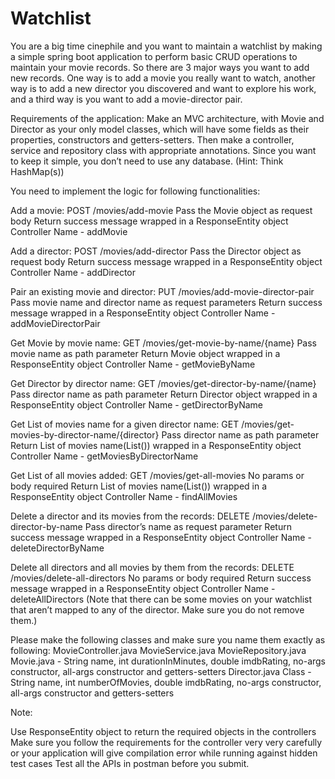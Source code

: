 # Watchlist

You are a big time cinephile and you want to maintain a watchlist by making a simple spring boot application to perform basic CRUD operations to maintain your movie records. So there are 3 major ways you want to add new records. One way is to add a movie you really want to watch, another way is to add a new director you discovered and want to explore his work, and a third way is you want to add a movie-director pair.

Requirements of the application:
Make an MVC architecture, with Movie and Director as your only model classes, which will have some fields as their properties, constructors and getters-setters. Then make a controller, service and repository class with appropriate annotations. Since you want to keep it simple, you don’t need to use any database. (Hint: Think HashMap(s))

You need to implement the logic for following functionalities:

Add a movie: POST /movies/add-movie
Pass the Movie object as request body
Return success message wrapped in a ResponseEntity object
Controller Name - addMovie

Add a director: POST /movies/add-director
Pass the Director object as request body
Return success message wrapped in a ResponseEntity object
Controller Name - addDirector

Pair an existing movie and director: PUT /movies/add-movie-director-pair
Pass movie name and director name as request parameters
Return success message wrapped in a ResponseEntity object
Controller Name - addMovieDirectorPair

Get Movie by movie name: GET /movies/get-movie-by-name/{name}
Pass movie name as path parameter
Return Movie object wrapped in a ResponseEntity object
Controller Name - getMovieByName

Get Director by director name: GET /movies/get-director-by-name/{name}
Pass director name as path parameter
Return Director object wrapped in a ResponseEntity object
Controller Name - getDirectorByName

Get List of movies name for a given director name: GET /movies/get-movies-by-director-name/{director}
Pass director name as path parameter
Return List of movies name(List()) wrapped in a ResponseEntity object
Controller Name - getMoviesByDirectorName

Get List of all movies added: GET /movies/get-all-movies
No params or body required
Return List of movies name(List()) wrapped in a ResponseEntity object
Controller Name - findAllMovies

Delete a director and its movies from the records: DELETE /movies/delete-director-by-name
Pass director’s name as request parameter
Return success message wrapped in a ResponseEntity object
Controller Name - deleteDirectorByName

Delete all directors and all movies by them from the records: DELETE /movies/delete-all-directors
No params or body required
Return success message wrapped in a ResponseEntity object
Controller Name - deleteAllDirectors
(Note that there can be some movies on your watchlist that aren’t mapped to any of the director. Make sure you do not remove them.)

Please make the following classes and make sure you name them exactly as following:
MovieController.java
MovieService.java
MovieRepository.java
Movie.java - String name, int durationInMinutes, double imdbRating, no-args constructor, all-args constructor and getters-setters
Director.java Class - String name, int numberOfMovies, double imdbRating, no-args constructor, all-args constructor and getters-setters

Note:

Use ResponseEntity object to return the required objects in the controllers
Make sure you follow the requirements for the controller very very carefully or your application will give compilation error while running against hidden test cases
Test all the APIs in postman before you submit.
